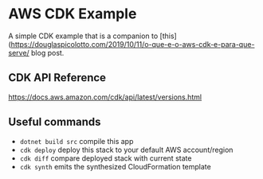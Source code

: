 # AWS CDK Example

A simple CDK example that is a companion to [this](https://douglaspicolotto.com/2019/10/11/o-que-e-o-aws-cdk-e-para-que-serve/ blog post. 

## CDK API Reference

https://docs.aws.amazon.com/cdk/api/latest/versions.html

## Useful commands

* `dotnet build src` compile this app
* `cdk deploy`       deploy this stack to your default AWS account/region
* `cdk diff`         compare deployed stack with current state
* `cdk synth`        emits the synthesized CloudFormation template